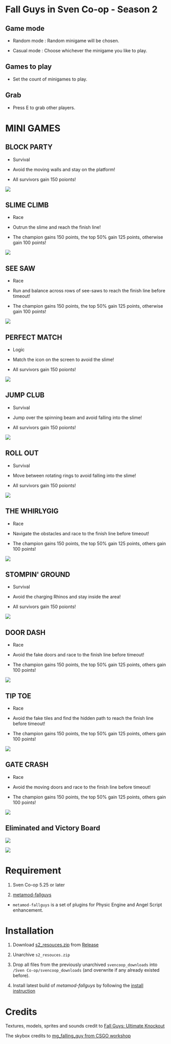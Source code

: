 # Fall Guys in Sven Co-op - Season 2

## Game mode

* Random mode : Random minigame will be chosen.

* Casual mode : Choose whichever the minigame you like to play.

## Games to play

* Set the count of minigames to play.

## Grab

* Press E to grab other players.

# MINI GAMES

## BLOCK PARTY

* Survival

* Avoid the moving walls and stay on the platform!

* All survivors gain 150 poionts!

![](/img/blockparty.png)

## SLIME CLIMB

* Race

* Outrun the slime and reach the finish line!

* The champion gains 150 points, the top 50% gain 125 points, otherwise gain 100 points!

![](/img/slimeclimb.png)

## SEE SAW

* Race

* Run and balance across rows of see-saws to reach the finish line before timeout!

* The champion gains 150 points, the top 50% gain 125 points, otherwise gain 100 points!

![](/img/seesaw.png)

## PERFECT MATCH

* Logic

* Match the icon on the screen to avoid the slime!

* All survivors gain 150 poionts!

![](/img/matchfall.png)

## JUMP CLUB

* Survival

* Jump over the spinning beam and avoid falling into the slime!

* All survivors gain 150 poionts!

![](/img/jumpclub.png)

## ROLL OUT

* Survival

* Move between rotating rings to avoid falling into the slime!

* All survivors gain 150 poionts!

![](/img/rollout.png)

## THE WHIRLYGIG

* Race

* Navigate the obstacles and race to the finish line before timeout!

* The champion gains 150 points, the top 50% gain 125 points, others gain 100 points!

![](/img/whirligig.png)

## STOMPIN' GROUND

* Survival

* Avoid the charging Rhinos and stay inside the area!

* All survivors gain 150 poionts!

![](/img/rhino.png)

## DOOR DASH

* Race

* Avoid the fake doors and race to the finish line before timeout!

* The champion gains 150 points, the top 50% gain 125 points, others gain 100 points!

![](/img/doordash.png)

## TIP TOE

* Race

* Avoid the fake tiles and find the hidden path to reach the finish line before timeout!

* The champion gains 150 points, the top 50% gain 125 points, others gain 100 points!

![](/img/tiptoe.png)

## GATE CRASH

* Race

* Avoid the moving doors and race to the finish line before timeout!

* The champion gains 150 points, the top 50% gain 125 points, others gain 100 points!

![](/img/gatecrash.png)

## Eliminated and Victory Board

![](/img/end.png)

![](/img/win.png)

# Requirement

1. Sven Co-op 5.25 or later

2. [metamod-fallguys](https://github.com/hzqst/metamod-fallguys) 

* `metamod-fallguys` is a set of plugins for Physic Engine and Angel Script enhancement.

# Installation

1. Download [s2_resouces.zip]() from [Release]()

2. Unarchive `s2_resouces.zip`

3. Drop all files from the previously unarchived `svencoop_downloads` into `/Sven Co-op/svencoop_downloads` (and overwrite if any already existed before).

4. Install latest build of *metamod-fallguys* by following the [install instruction](https://github.com/hzqst/metamod-fallguys#installation)

# Credits

Textures, models, sprites and sounds credit to [Fall Guys: Ultimate Knockout](https://fallguys.com/)

The skybox credits to [mg_falling_guy from CSGO workshop](https://steamcommunity.com/sharedfiles/filedetails/?id=2428655418)
